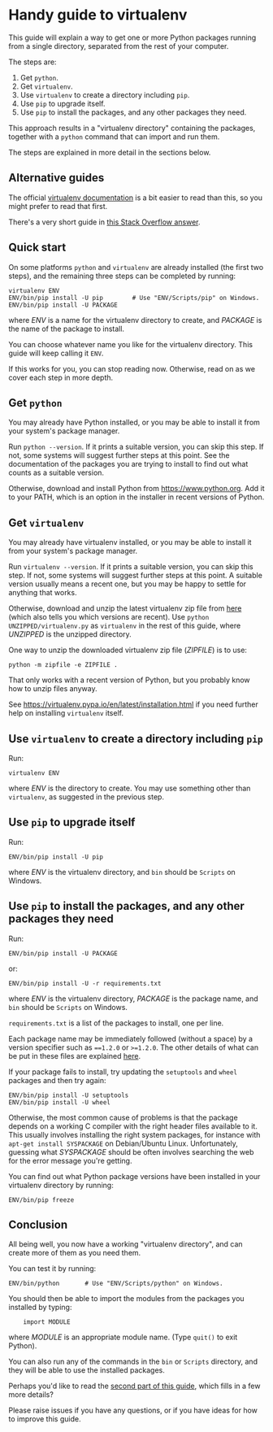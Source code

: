 Handy guide to virtualenv
=========================

This guide will explain a way to get one or more Python packages running from
a single directory, separated from the rest of your computer.

The steps are:

  1. Get `python`.
  2. Get `virtualenv`.
  3. Use `virtualenv` to create a directory including `pip`.
  4. Use `pip` to upgrade itself.
  5. Use `pip` to install the packages, and any other packages they need.

This approach results in a "virtualenv directory" containing the packages,
together with a `python` command that can import and run them.

The steps are explained in more detail in the sections below.


Alternative guides
------------------

The official [virtualenv documentation][g1] is a bit easier to read than this,
so you might prefer to read that first.

[g1]: https://virtualenv.pypa.io/en/latest/installation.html

There's a very short guide in [this Stack Overflow answer][g2].

[g2]: http://stackoverflow.com/a/5177027


Quick start
-----------

On some platforms `python` and `virtualenv` are already installed (the first
two steps), and the remaining three steps can be completed by running:

    virtualenv ENV
    ENV/bin/pip install -U pip        # Use "ENV/Scripts/pip" on Windows.
    ENV/bin/pip install -U PACKAGE

where _ENV_ is a name for the virtualenv directory to create, and
_PACKAGE_ is the name of the package to install.

You can choose whatever name you like for the virtualenv directory.  This
guide will keep calling it `ENV`.


If this works for you, you can stop reading now.  Otherwise, read on as we
cover each step in more depth.


Get `python`
------------

You may already have Python installed, or you may be able to install it from your system's package manager.

Run `python --version`.  If it prints a suitable version, you can skip this
step.  If not, some systems will suggest further steps at this point.
See the documentation of the packages you are trying to install to find out
what counts as a suitable version.

Otherwise, download and install Python from https://www.python.org.  Add it to
your PATH, which is an option in the installer in recent versions of Python.


Get `virtualenv`
----------------

You may already have virtualenv installed, or you may be able to install it
from your system's package manager.

Run `virtualenv --version`.  If it prints a suitable version, you can skip
this step.  If not, some systems will suggest further steps at this point.
A suitable version usually means a recent one, but you may be happy to settle
for anything that works.

Otherwise, download and unzip the latest virtualenv zip file from
[here](https://github.com/pypa/virtualenv/releases) (which also tells you
which versions are recent).  Use `python UNZIPPED/virtualenv.py` as
`virtualenv` in the rest of this guide, where _UNZIPPED_ is the unzipped
directory.

One way to unzip the downloaded virtualenv zip file (_ZIPFILE_) is to use:

    python -m zipfile -e ZIPFILE .

That only works with a recent version of Python, but you probably know how to
unzip files anyway.

See https://virtualenv.pypa.io/en/latest/installation.html if you need further
help on installing `virtualenv` itself.


Use `virtualenv` to create a directory including `pip`
------------------------------------------------------

Run:

    virtualenv ENV

where _ENV_ is the directory to create.  You may use something other than
`virtualenv`, as suggested in the previous step.


Use `pip` to upgrade itself
---------------------------

Run:

    ENV/bin/pip install -U pip

where _ENV_ is the virtualenv directory, and `bin` should be `Scripts` on
Windows.


Use `pip` to install the packages, and any other packages they need
-------------------------------------------------------------------

Run:

    ENV/bin/pip install -U PACKAGE

or:

    ENV/bin/pip install -U -r requirements.txt

where _ENV_ is the virtualenv directory, _PACKAGE_ is the package name,
and `bin` should be `Scripts` on Windows.

`requirements.txt` is a list of the packages to install, one per line.

Each package name may be immediately followed (without a space) by a version
specifier such as `==1.2.0` or `>=1.2.0`.  The other details of what can be
put in these files are explained [here][1].

[1]: https://pip.readthedocs.org/en/stable/user_guide/#requirements-files

If your package fails to install, try updating the `setuptools` and `wheel`
packages and then try again:

    ENV/bin/pip install -U setuptools
    ENV/bin/pip install -U wheel

Otherwise, the most common cause of problems is that the package depends on
a working C compiler with the right header files available to it.  This
usually involves installing the right system packages, for instance with
`apt-get install SYSPACKAGE` on Debian/Ubuntu Linux.  Unfortunately, guessing
what _SYSPACKAGE_ should be often involves searching the web for the error
message you're getting.

You can find out what Python package versions have been installed in your
virtualenv directory by running:

    ENV/bin/pip freeze


Conclusion
----------

All being well, you now have a working "virtualenv directory", and can create
more of them as you need them.

You can test it by running:

    ENV/bin/python       # Use "ENV/Scripts/python" on Windows.

You should then be able to import the modules from the packages you installed
by typing:

```#python
    import MODULE
```

where _MODULE_ is an appropriate module name.  (Type `quit()` to exit Python).

You can also run any of the commands in the `bin` or `Scripts` directory, and
they will be able to use the installed packages.

Perhaps you'd like to read the [second part of this guide][PART-2], which
fills in a few more details?

Please raise issues if you have any questions, or if you have ideas for how to
improve this guide.

[PART-2]: virtualenv-guide-part-2.md
